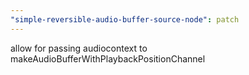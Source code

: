 ```yaml
---
"simple-reversible-audio-buffer-source-node": patch
---
```


allow for passing audiocontext to makeAudioBufferWithPlaybackPositionChannel
